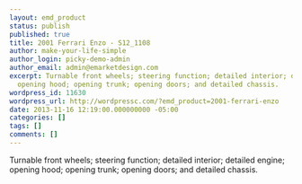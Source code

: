 ```yaml
---
layout: emd_product
status: publish
published: true
title: 2001 Ferrari Enzo - S12_1108
author: make-your-life-simple
author_login: picky-demo-admin
author_email: admin@emarketdesign.com
excerpt: Turnable front wheels; steering function; detailed interior; detailed engine;
  opening hood; opening trunk; opening doors; and detailed chassis.
wordpress_id: 11630
wordpress_url: http://wordpressc.com/?emd_product=2001-ferrari-enzo
date: 2013-11-16 12:19:00.000000000 -05:00
categories: []
tags: []
comments: []
---
```

Turnable front wheels; steering function; detailed interior; detailed engine; opening hood; opening trunk; opening doors; and detailed chassis.
